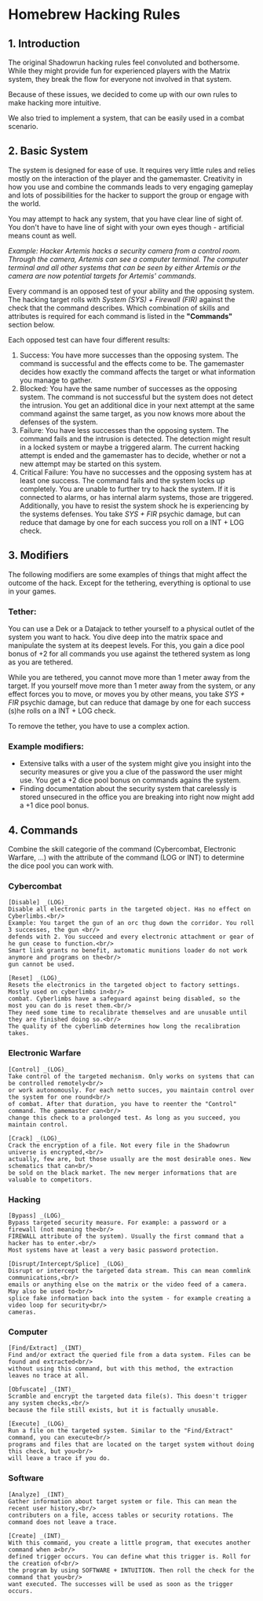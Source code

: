 # Homebrew Hacking Rules

## 1. Introduction
The original Shadowrun hacking rules feel convoluted and bothersome. While they might provide fun for experienced players with the Matrix system,
they break the flow for everyone not involved in that system.

Because of these issues, we decided to come up with our own rules to make hacking more intuitive.

We also tried to implement a system, that can be easily used in a combat scenario.

## 2. Basic System

The system is designed for ease of use. It requires very little rules and relies mostly on the interaction of the player and the gamemaster. Creativity
in how you use and combine the commands leads to very engaging gameplay and lots of possibilities for the hacker to support the group or engage with the
world.

You may attempt to hack any system, that you have clear line of sight of. You don't have to have line of sight with your own eyes though - artificial
means count as well.

_Example: Hacker Artemis hacks a security camera from a control room. Through the camera, Artemis can see a computer terminal. The computer terminal and all
other systems that can be seen by either Artemis or the camera are now potential targets for Artemis' commands._

Every command is an opposed test of your ability and the opposing system. The hacking target rolls with _System (SYS) + Firewall (FIR)_ against the
check that the command describes. Which combination of skills and attributes is required for each command is listed in the **"Commands"** section below.

Each opposed test can have four different results:

1. Success: You have more successes than the opposing system. The command is successful and the effects come to be. The gamemaster decides how exactly
the command affects the target or what information you manage to gather.
2. Blocked: You have the same number of successes as the opposing system. The command is not successful but the system does not detect the intrusion. 
You get an additional dice in your next attempt at the same command against the same target, as you now knows more about the defenses of the system.
3. Failure: You have less successes than the opposing system. The command fails and the intrusion is detected. The detection might result in a locked
system or maybe a triggered alarm. The current hacking attempt is ended and the gamemaster has to decide, whether or not a new attempt may be started on this
system.
4. Critical Failure: You have no successes and the opposing system has at least one success. The command fails and the system locks up completely. You
are unable to further try to hack the system. If it is connected to alarms, or has internal alarm systems, those are triggered. Additionally, you have to resist 
the system shock he is experiencing by the systems defenses. You take _SYS + FIR_ psychic damage, but can reduce that damage by one for each success you roll 
on a INT + LOG check.

## 3. Modifiers

The following modifiers are some examples of things that might affect the outcome of the hack. Except for the tethering, everything is optional to use in your games.

### Tether:
You can use a Dek or a Datajack to tether yourself to a physical outlet of the system you want to hack. You dive deep into the matrix space and manipulate the
system at its deepest levels. For this, you gain a dice pool bonus of +2 for all commands you use against the tethered system as long as you are tethered.

While you are tethered, you cannot move more than 1 meter away from the target. If you yourself move more than 1 meter away from the system, or any effect forces you
to move, or moves you by other means, you take _SYS + FIR_ psychic damage, but can reduce that damage by one for each success (s)he rolls on a INT + LOG check.

To remove the tether, you have to use a complex action.

### Example modifiers:

* Extensive talks with a user of the system might give you insight into the security measures or give you a clue of the password the user might use. You get a +2 dice pool 
bonus on commands agains the system.
* Finding documentation about the security system that carelessly is stored unsecured in the office you are breaking into right now might add a +1 dice pool bonus.

## 4. Commands

Combine the skill categorie of the command (Cybercombat, Electronic Warfare, ...) with the attribute of the command (LOG or INT) to determine the dice pool you can work with.

### Cybercombat
	[Disable] _(LOG)_
	Disable all electronic parts in the targeted object. Has no effect on Cyberlimbs.<br/>
	Example: You target the gun of an orc thug down the corridor. You roll 3 successes, the gun <br/>
	defends with 2. You succeed and every electronic attachment or gear of he gun cease to function.<br/>
	Smart link grants no benefit, automatic munitions loader do not work anymore and programs on the<br/>
	gun cannot be used.

	[Reset] _(LOG)_
	Resets the electronics in the targeted object to factory settings. Mostly used on cyberlimbs in<br/>
	combat. Cyberlimbs have a safeguard against being disabled, so the most you can do is reset them.<br/>
	They need some time to recalibrate themselves and are unusable until they are finished doing so.<br/>
	The quality of the cyberlimb determines how long the recalibration takes.

### Electronic Warfare
	[Control] _(LOG)_
	Take control of the targeted mechanism. Only works on systems that can be controlled remotely<br/>
	or work autonomously. For each netto succes, you maintain control over the system for one round<br/>
	of combat. After that duration, you have to reenter the "Control" command. The gamemaster can<br/>
	change this check to a prolonged test. As long as you succeed, you maintain control.

	[Crack] _(LOG)_
	Crack the encryption of a file. Not every file in the Shadowrun universe is encrypted,<br/>
	actually, few are, but those usually are the most desirable ones. New schematics that can<br/>
	be sold on the black market. The new merger informations that are valuable to competitors.

### Hacking
	[Bypass] _(LOG)_
	Bypass targeted security measure. For example: a password or a firewall (not meaning the<br/>
	FIREWALL attribute of the system). Usually the first command that a hacker has to enter.<br/>
	Most systems have at least a very basic password protection. 

	[Disrupt/Intercept/Splice] _(LOG)_
	Disrupt or intercept the targeted data stream. This can mean commlink communications,<br/>
	emails or anything else on the matrix or the video feed of a camera. May also be used to<br/>
	splice fake information back into the system - for example creating a video loop for security<br/>
	cameras.

### Computer
	[Find/Extract] _(INT)_
	Find and/or extract the queried file from a data system. Files can be found and extracted<br/>
	without using this command, but with this method, the extraction leaves no trace at all.

	[Obfuscate] _(INT)_
	Scramble and encrypt the targeted data file(s). This doesn't trigger any system checks,<br/>
	because the file still exists, but it is factually unusable.

	[Execute] _(LOG)_
	Run a file on the targeted system. Similar to the "Find/Extract" command, you can execute<br/>
	programs and files that are located on the target system without doing this check, but you<br/>
	will leave a trace if you do.

### Software
	[Analyze] _(INT)_
	Gather information about target system or file. This can mean the recent user history,<br/>
	contributers on a file, access tables or security rotations. The command does not leave a trace.

	[Create] _(INT)_
	With this command, you create a little program, that executes another command when a<br/>
	defined trigger occurs. You can define what this trigger is. Roll for the creation of<br/>
	the program by using SOFTWARE + INTUITION. Then roll the check for the command that you<br/>
	want executed. The successes will be used as soon as the trigger occurs.